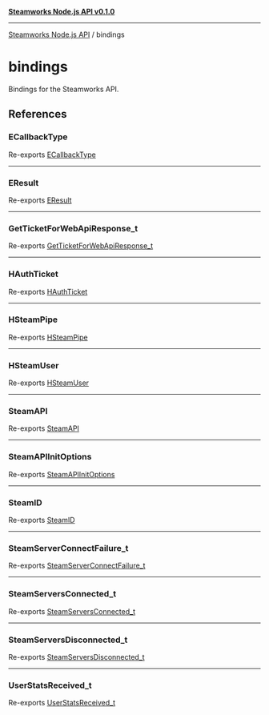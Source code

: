 [**Steamworks Node.js API v0.1.0**](../README.md)

***

[Steamworks Node.js API](../modules.md) / bindings

# bindings

Bindings for the Steamworks API.

## References

### ECallbackType

Re-exports [ECallbackType](types/enumerations/ECallbackType.md)

***

### EResult

Re-exports [EResult](types/enumerations/EResult.md)

***

### GetTicketForWebApiResponse\_t

Re-exports [GetTicketForWebApiResponse_t](types/interfaces/GetTicketForWebApiResponse_t.md)

***

### HAuthTicket

Re-exports [HAuthTicket](types/type-aliases/HAuthTicket.md)

***

### HSteamPipe

Re-exports [HSteamPipe](types/type-aliases/HSteamPipe.md)

***

### HSteamUser

Re-exports [HSteamUser](types/type-aliases/HSteamUser.md)

***

### SteamAPI

Re-exports [SteamAPI](koffi/variables/SteamAPI.md)

***

### SteamAPIInitOptions

Re-exports [SteamAPIInitOptions](types/interfaces/SteamAPIInitOptions.md)

***

### SteamID

Re-exports [SteamID](types/type-aliases/SteamID.md)

***

### SteamServerConnectFailure\_t

Re-exports [SteamServerConnectFailure_t](types/interfaces/SteamServerConnectFailure_t.md)

***

### SteamServersConnected\_t

Re-exports [SteamServersConnected_t](types/interfaces/SteamServersConnected_t.md)

***

### SteamServersDisconnected\_t

Re-exports [SteamServersDisconnected_t](types/interfaces/SteamServersDisconnected_t.md)

***

### UserStatsReceived\_t

Re-exports [UserStatsReceived_t](types/interfaces/UserStatsReceived_t.md)

